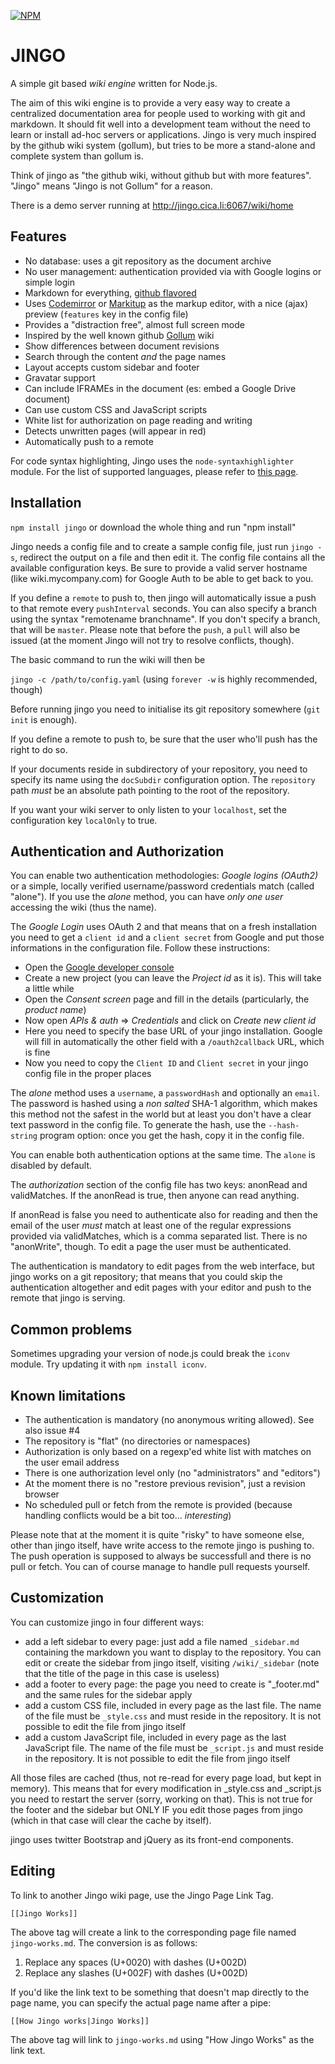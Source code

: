 [![NPM](https://nodei.co/npm/<package>.png)](https://npmjs.org/package/<package>)

JINGO
=====

A simple git based _wiki engine_ written for Node.js.

The aim of this wiki engine is to provide a very easy way to create a centralized
documentation area for people used to working with git and markdown. It should fit well
into a development team without the need to learn or install ad-hoc servers or applications.
Jingo is very much inspired by the github wiki system (gollum), but tries to be more
a stand-alone and complete system than gollum is.

Think of jingo as "the github wiki, without github but with more features". "Jingo"
means "Jingo is not Gollum" for a reason.

There is a demo server running at http://jingo.cica.li:6067/wiki/home

Features
--------

- No database: uses a git repository as the document archive
- No user management: authentication provided via with Google logins or simple login
- Markdown for everything, [github flavored](http://github.github.com/github-flavored-markdown/)
- Uses [Codemirror](http://codemirror.net/) or [Markitup](http://markitup.jaysalvat.com/home/) as the markup editor, with a nice (ajax) preview (`features` key in the config file)
- Provides a "distraction free", almost full screen mode
- Inspired by the well known github [Gollum](https://github.com/github/gollum) wiki
- Show differences between document revisions
- Search through the content _and_ the page names
- Layout accepts custom sidebar and footer
- Gravatar support
- Can include IFRAMEs in the document (es: embed a Google Drive document)
- Can use custom CSS and JavaScript scripts
- White list for authorization on page reading and writing
- Detects unwritten pages (will appear in red)
- Automatically push to a remote

For code syntax highlighting, Jingo uses the `node-syntaxhighlighter` module. For the
list of supported languages, please refer to [this page](https://github.com/thlorenz/node-syntaxhighlighter/tree/master/lib/scripts).

Installation
------------

`npm install jingo` or download the whole thing and run "npm install"

Jingo needs a config file and to create a sample config file, just run `jingo -s`, redirect the
output on a file and then edit it. The config file contains all the available configuration keys.
Be sure to provide a valid server hostname (like wiki.mycompany.com) for Google Auth to be able
to get back to you.

If you define a `remote` to push to, then jingo will automatically issue a push to that remote every
`pushInterval` seconds. You can also specify a branch using the syntax "remotename branchname". If you
don't specify a branch, that will be `master`.
Please note that before the `push`, a `pull` will also be issued (at the moment Jingo will not try
to resolve conflicts, though).

The basic command to run the wiki will then be

`jingo -c /path/to/config.yaml` (using `forever -w` is highly recommended, though)

Before running jingo you need to initialise its git repository somewhere (`git init` is enough).

If you define a remote to push to, be sure that the user who'll push has the right to do so.

If your documents reside in subdirectory of your repository, you need to specify its name using the
`docSubdir` configuration option. The `repository` path _must_ be an absolute path pointing to the
root of the repository.

If you want your wiki server to only listen to your `localhost`, set the configuration key `localOnly` to true.

Authentication and Authorization
--------------------------------

You can enable two authentication methodologies: _Google logins (OAuth2)_ or a simple, locally verified
username/password credentials match (called "alone"). If you use the _alone_ method, you can have _only one user_
accessing the wiki (thus the name).

The _Google Login_ uses OAuth 2 and that means that on a fresh installation you need to get a `client id`
and a `client secret` from Google and put those informations in the configuration file. Follow these instructions:
  - Open the [Google developer console](https://code.google.com/apis/console/)
  - Create a new project (you can leave the _Project id_ as it is). This will take a little while
  - Open the _Consent screen_ page and fill in the details (particularly, the _product name_)
  - Now open _APIs & auth_ => _Credentials_ and click on _Create new client id_
  - Here you need to specify the base URL of your jingo installation. Google will fill in automatically the other field
    with a `/oauth2callback` URL, which is fine
  - Now you need to copy the `Client ID` and `Client secret` in your jingo config file in the proper places

The _alone_ method uses a `username`, a `passwordHash` and optionally an `email`. The password is hashed
using a _non salted_ SHA-1 algorithm, which makes this method not the safest in the world but at least you don't have
a clear text password in the config file. To generate the hash, use the `--hash-string` program option: once
you get the hash, copy it in the config file.

You can enable both authentication options at the same time. The `alone` is disabled by default.

The _authorization_ section of the config file has two keys: anonRead and validMatches. If the
anonRead is true, then anyone can read anything.

If anonRead is false you need to authenticate also for reading and then the email of the user _must_
match at least one of the regular expressions provided via validMatches, which is a comma separated
list. There is no "anonWrite", though. To edit a page the user must be authenticated.

The authentication is mandatory to edit pages from the web interface, but jingo works on a git repository;
that means that you could skip the authentication altogether and edit pages with your editor and push
to the remote that jingo is serving.

Common problems
---------------

Sometimes upgrading your version of node.js could break the `iconv` module. Try updating it with `npm install iconv`.

Known limitations
-----------------

- The authentication is mandatory (no anonymous writing allowed). See also issue #4
- The repository is "flat" (no directories or namespaces)
- Authorization is only based on a regexp'ed white list with matches on the user email address
- There is one authorization level only (no "administrators" and "editors")
- At the moment there is no "restore previous revision", just a revision browser
- No scheduled pull or fetch from the remote is provided (because handling conflicts would be
  a bit too... _interesting_)

Please note that at the moment it is quite "risky" to have someone else, other than jingo itself,
have write access to the remote jingo is pushing to. The push operation is supposed to always be
successfull and there is no pull or fetch. You can of course manage to handle pull requests yourself.

Customization
-------------

You can customize jingo in four different ways:

- add a left sidebar to every page: just add a file named `_sidebar.md` containing the markdown you
  want to display to the repository. You can edit or create the sidebar from jingo itself, visiting
  `/wiki/_sidebar` (note that the title of the page in this case is useless)
- add a footer to every page: the page you need to create is "_footer.md" and the same rules for the
  sidebar apply
- add a custom CSS file, included in every page as the last file. The name of the file must be `_style.css`
  and must reside in the repository. It is not possible to edit the file from jingo itself
- add a custom JavaScript file, included in every page as the last JavaScript file. The name of the file must
  be `_script.js` and must reside in the repository. It is not possible to edit the file from jingo itself

All those files are cached (thus, not re-read for every page load, but kept in memory). This means that for
every modification in _style.css and _script.js you need to restart the server (sorry, working on that).
This is not true for the footer and the sidebar but ONLY IF you edit those pages from jingo (which in that
case will clear the cache by itself).

jingo uses twitter Bootstrap and jQuery as its front-end components.

Editing
-------

To link to another Jingo wiki page, use the Jingo Page Link Tag.

    [[Jingo Works]]

The above tag will create a link to the corresponding page file named
`jingo-works.md`. The conversion is as follows:

  1. Replace any spaces (U+0020) with dashes (U+002D)
  2. Replace any slashes (U+002F) with dashes (U+002D)

If you'd like the link text to be something that doesn't map directly to the
page name, you can specify the actual page name after a pipe:

    [[How Jingo works|Jingo Works]]

The above tag will link to `jingo-works.md` using "How Jingo Works" as the link text.
